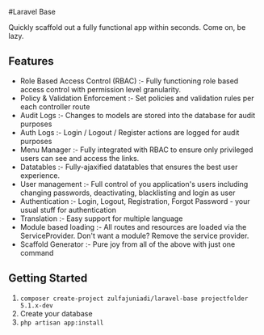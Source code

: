 #Laravel Base

Quickly scaffold out a fully functional app within seconds. Come on, be lazy.


## Features


- Role Based Access Control (RBAC) :- Fully functioning role based access control with permission level granularity.
- Policy & Validation Enforcement :- Set policies and validation rules per each controller route
- Audit Logs :- Changes to models are stored into the database for audit purposes
- Auth Logs :- Login / Logout / Register actions are logged for audit purposes
- Menu Manager :- Fully integrated with RBAC to ensure only privileged users can see and access the links.
- Datatables :- Fully-ajaxified datatables that ensures the best user experience.
- User management :- Full control of you application's users including changing passwords, deactivating, blacklisting and login as user
- Authentication :- Login, Logout, Registration, Forgot Password - your usual stuff for authentication
- Translation :- Easy support for multiple language
- Module based loading :- All routes and resources are loaded via the ServiceProvider. Don't want a module? Remove the service provider.
- Scaffold Generator :- Pure joy from all of the above with just one command


## Getting Started

1. `composer create-project zulfajuniadi/laravel-base projectfolder 5.1.x-dev`
2. Create your database
3. `php artisan app:install`